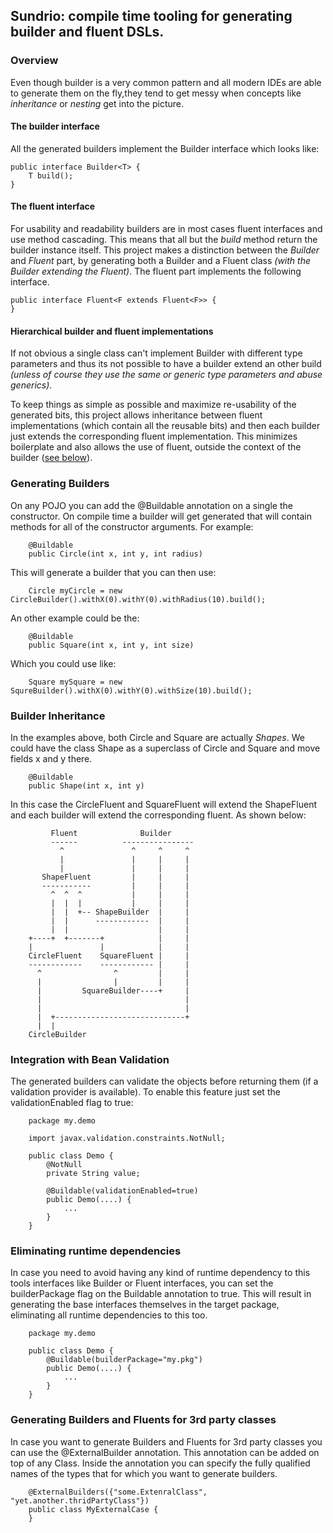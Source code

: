 ## Sundrio: compile time tooling for generating builder and fluent DSLs.


### Overview
Even though builder is a very common pattern and all modern IDEs are able to generate them on the fly,they tend to get
messy when concepts like *inheritance* or *nesting* get into the picture.

#### The builder interface
All the generated builders implement the Builder interface which looks like:

    public interface Builder<T> {
        T build();
    }

#### The fluent interface
For usability and readability builders are in most cases fluent interfaces and use method cascading.
This means that all but the *build* method return the builder instance itself. This project makes a distinction
between the *Builder* and *Fluent* part, by generating both a Builder and a Fluent class *(with the Builder extending the Fluent)*.
The fluent part implements the following interface.

    public interface Fluent<F extends Fluent<F>> {
    }


#### Hierarchical builder and fluent implementations
If not obvious a single class can't implement Builder with different type parameters and thus its not possible to have
a builder extend an other build *(unless of course they use the same or generic type parameters and abuse generics)*.

To keep things as simple as possible and maximize re-usability of the generated bits, this project allows inheritance
between fluent implementations (which contain all the reusable bits) and then each builder just extends the corresponding
fluent implementation. This minimizes boilerplate and also allows the use of fluent, outside the context
of the builder ([see below](#builder-inheritance)).

### Generating Builders
On any POJO you can add the @Buildable annotation on a single the constructor. On compile time a builder will get generated
that will contain methods for all of the constructor arguments. For example:


        @Buildable
        public Circle(int x, int y, int radius)

This will generate a builder that you can then use:

        Circle myCircle = new CircleBuilder().withX(0).withY(0).withRadius(10).build();

An other example could be the:

        @Buildable
        public Square(int x, int y, int size)

Which you could use like:

        Square mySquare = new SqureBuilder().withX(0).withY(0).withSize(10).build();

### Builder Inheritance

In the examples above, both Circle and Square are actually *Shapes*. We could have the class Shape as a superclass of Circle
and Square and move fields x and y there.

        @Buildable
        public Shape(int x, int y)

In this case the CircleFluent and SquareFluent will extend the ShapeFluent and each builder will extend the corresponding fluent.
As shown below:

             Fluent              Builder
             ------          ----------------
               ^               ^     ^     ^
               |               |     |     |
               |               |     |     |
           ShapeFluent         |     |     |
           -----------         |     |     |
             ^  ^  ^           |     |     |
             |  |  |           |     |     |
             |  |  +-- ShapeBuilder  |     |
             |  |      ------------  |     |
             |  |                    |     |
        +----+  +-------+            |     |
        |               |            |     |
        CircleFluent    SquareFluent |     |
        ------------    ------------ |     |
          ^                ^         |     |
          |                |         |     |
          |         SquareBuilder----+     |
          |                                |
          |                                |
          |  +-----------------------------+
          |  |
        CircleBuilder


### Integration with Bean Validation
The generated builders can validate the objects before returning them (if a validation provider is available). To enable this feature
just set the validationEnabled flag to true:

        package my.demo
    
        import javax.validation.constraints.NotNull;
        
        public class Demo {
            @NotNull
            private String value;
            
            @Buildable(validationEnabled=true)
            public Demo(....) {
                ...
            }
        }


### Eliminating runtime dependencies

In case you need to avoid having any kind of runtime dependency to this tools interfaces like Builder or Fluent interfaces, you can set
the builderPackage flag on the Buildable annotation to true. This will result in generating the base interfaces themselves in the target package,
eliminating all runtime dependencies to this too.

        package my.demo

        public class Demo {
            @Buildable(builderPackage="my.pkg")
            public Demo(....) {
                ...
            }
        }

### Generating Builders and Fluents for 3rd party classes
In case you want to generate Builders and Fluents for 3rd party classes you can use the @ExternalBuilder annotation.
This annotation can be added on top of any Class. Inside the annotation you can specify the fully qualified names of the types that
for which you want to generate builders.


        @ExternalBuilders({"some.ExtenralClass", "yet.another.thridPartyClass"})
        public class MyExternalCase {
        }


